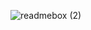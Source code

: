 ![readmebox (2)](https://github.com/keepdahustle/keepdahustle/assets/116889356/1a6b5bec-d4a0-4ea6-a8dc-140d006d07b0)
